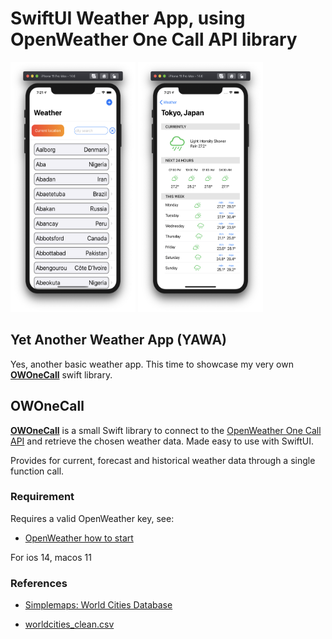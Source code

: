 # SwiftUI Weather App, using OpenWeather One Call API library 

<p float="left">
  <img src="Images/picture1.png"  width="200"  height="400" />
  <img src="Images/picture2.png"  width="200"  height="400" /> 
</p>

## Yet Another Weather App (YAWA)

Yes, another basic weather app. This time to showcase my very own [**OWOneCall**](https://github.com/workingDog/OWOneCall) swift library.

## OWOneCall

[**OWOneCall**](https://github.com/workingDog/OWOneCall) is a small Swift library to connect to the [OpenWeather One Call API](https://openweathermap.org/api/one-call-api) and retrieve the chosen weather data. Made easy to use with SwiftUI.

Provides for current, forecast and historical weather data through a single function call.

### Requirement

Requires a valid OpenWeather key, see:

-    [OpenWeather how to start](https://openweathermap.org/appid)


For ios 14, macos 11

### References

-  [Simplemaps: World Cities Database](https://simplemaps.com/data/world-cities)

-  [worldcities_clean.csv](https://gist.github.com/curran/13d30e855d48cdd6f22acdf0afe27286)

